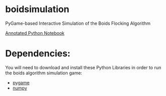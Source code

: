 boidsimulation
==============

PyGame-based Interactive Simulation of the Boids Flocking Algorithm

[Annotated Python Notebook](http://nbviewer.ipython.org/github/stevefox/boidsimulation/blob/master/BoidsAlgorithmGame.ipynb)

Dependencies:
===========

You will need to download and install these Python Libraries in order to run the boids algorithm simulation game:

* [pygame](http://www.pygame.org)
* [numpy](http://www.numpy.org)
